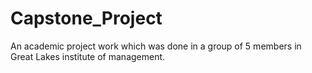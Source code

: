 # Capstone_Project
An academic project work which was done in a group of 5 members in Great Lakes institute of management.
